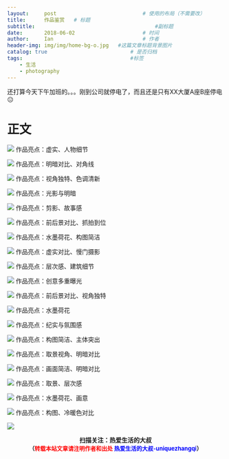 ```yaml
---
layout:     post             				# 使用的布局（不需要改）
title:      作品鉴赏   # 标题 
subtitle:    					  				#副标题
date:       2018-06-02  					# 时间
author:     Ian                  			# 作者
header-img: img/img/home-bg-o.jpg	#这篇文章标题背景图片
catalog: true                        	# 是否归档
tags:                              		#标签
    - 生活
    - photography
---
```


还打算今天下午加班的。。。刚到公司就停电了，而且还是只有XX大厦A座B座停电😑

# 正文

![](http://uniquezhangqi.oss-cn-shenzhen.aliyuncs.com/blog/2018-06-30-%E7%99%BE%E5%B2%81%E8%80%81%E4%BA%BA.png)
作品亮点：虚实、人物细节

![](http://uniquezhangqi.oss-cn-shenzhen.aliyuncs.com/blog/2018-06-30-%E6%97%A0%E9%A2%98.png)
作品亮点：明暗对比、对角线

![](http://uniquezhangqi.oss-cn-shenzhen.aliyuncs.com/blog/2018-06-30-%E4%BA%AD%E4%BA%AD%E7%8E%89%E7%AB%8B.png)
作品亮点：视角独特、色调清新

![](http://uniquezhangqi.oss-cn-shenzhen.aliyuncs.com/blog/2018-06-30-%E6%97%A0%E8%A8%80.png)
作品亮点：光影与明暗

![](http://uniquezhangqi.oss-cn-shenzhen.aliyuncs.com/blog/2018-06-30-%E9%9D%92%E6%98%A5.png)
作品亮点：剪影、故事感 

![](http://uniquezhangqi.oss-cn-shenzhen.aliyuncs.com/blog/2018-06-30-%E5%BE%85%E6%8B%86%E7%9A%84%E6%88%BF%E5%AD%90-1.png)
作品亮点：前后景对比、抓拍到位 

![](http://uniquezhangqi.oss-cn-shenzhen.aliyuncs.com/blog/2018-06-30-%E8%8D%B7%E8%8A%B1.png)
作品亮点：水墨荷花、构图简洁

![](http://uniquezhangqi.oss-cn-shenzhen.aliyuncs.com/blog/2018-06-30-%E6%97%A0%E9%A2%982.png)
作品亮点：虚实对比、慢门摄影

![](http://uniquezhangqi.oss-cn-shenzhen.aliyuncs.com/blog/2018-06-30-%E9%9B%A8%E5%90%8E.png)
作品亮点：层次感、建筑细节

![](http://uniquezhangqi.oss-cn-shenzhen.aliyuncs.com/blog/2018-06-30-%E6%9C%97%E8%AF%BB%E8%80%85.png)
作品亮点：创意多重曝光

![](http://uniquezhangqi.oss-cn-shenzhen.aliyuncs.com/blog/2018-06-30-%E7%A5%9E%E6%B0%94%E7%9A%84%E7%8B%97%E5%AD%90.png)
作品亮点：前后景对比、视角独特

![](http://uniquezhangqi.oss-cn-shenzhen.aliyuncs.com/blog/2018-06-30-%E8%8D%B7.png)
作品亮点：水墨荷花

![](http://uniquezhangqi.oss-cn-shenzhen.aliyuncs.com/blog/2018-06-30-%E9%80%94%E7%BE%8A.png)
作品亮点：纪实与氛围感

![](http://uniquezhangqi.oss-cn-shenzhen.aliyuncs.com/blog/2018-06-30-%E8%A1%8C%E8%B5%B0.png)
作品亮点：构图简洁、主体突出

![](http://uniquezhangqi.oss-cn-shenzhen.aliyuncs.com/blog/2018-06-30-%E5%A4%A7%E9%9B%A8%E5%B0%86%E8%87%B3.png)
作品亮点：取景视角、明暗对比

![](http://uniquezhangqi.oss-cn-shenzhen.aliyuncs.com/blog/2018-06-30-%E6%99%A8%E9%9B%BE.png)
作品亮点：画面简洁、明暗对比 

![](http://uniquezhangqi.oss-cn-shenzhen.aliyuncs.com/blog/2018-06-30-%E5%A4%A7%E7%BE%8E%E6%96%B0%E7%96%86%E4%B9%8B%E6%B1%9F%E5%B8%83%E6%8B%89%E5%85%8B.png)
作品亮点：取景、层次感

![](http://uniquezhangqi.oss-cn-shenzhen.aliyuncs.com/blog/2018-06-30-%E8%8E%B2.png)
作品亮点：水墨荷花、画意

![](http://uniquezhangqi.oss-cn-shenzhen.aliyuncs.com/blog/2018-06-30-070139.png)
作品亮点：构图、冷暖色对比



![](https://ws3.sinaimg.cn/large/006tKfTcgy1fqj5aochgoj309k09kmwz.jpg)
<b><center>扫描关注：热爱生活的大叔</center>
<b><center><font size="2">（<font size="2" color="#FF0000">转载本站文章请注明作者和出处</font> <font size="2" color="#0000FF">热爱生活的大叔-uniquezhangqi</font><font size="2">）</font>
